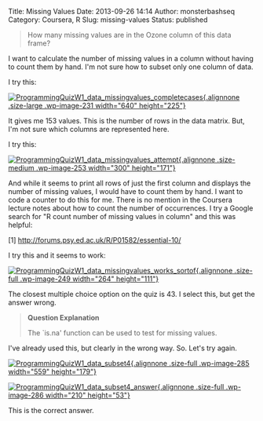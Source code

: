 Title: Missing Values
Date: 2013-09-26 14:14
Author: monsterbashseq
Category: Coursera, R
Slug: missing-values
Status: published

> How many missing values are in the Ozone column of this data frame?

I want to calculate the number of missing values in a column without
having to count them by hand. I'm not sure how to subset only one column
of data.

I try this:

[![ProgrammingQuizW1\_data\_missingvalues\_completecases](http://monsterbashseq.files.wordpress.com/2013/09/programmingquizw1_data_missingvalues_completecases.jpg?w=640){.alignnone
.size-large .wp-image-231 width="640"
height="225"}](http://monsterbashseq.files.wordpress.com/2013/09/programmingquizw1_data_missingvalues_completecases.jpg)

It gives me 153 values. This is the number of rows in the data matrix.
But, I'm not sure which columns are represented here.

I try this:

[![ProgrammingQuizW1\_data\_missingvalues\_attempt](http://monsterbashseq.files.wordpress.com/2013/09/programmingquizw1_data_missingvalues_attempt1.jpg?w=300){.alignnone
.size-medium .wp-image-253 width="300"
height="171"}](http://monsterbashseq.files.wordpress.com/2013/09/programmingquizw1_data_missingvalues_attempt1.jpg)

And while it seems to print all rows of just the first column and
displays the number of missing values, I would have to count them by
hand. I want to code a counter to do this for me. There is no mention in
the Coursera lecture notes about how to count the number of occurrences.
I try a Google search for "R count number of missing values in column"
and this was helpful:

\[1\] http://forums.psy.ed.ac.uk/R/P01582/essential-10/

I try this and it seems to work:

[![ProgrammingQuizW1\_data\_missingvalues\_works\_sortof](http://monsterbashseq.files.wordpress.com/2013/09/programmingquizw1_data_missingvalues_works_sortof.jpg){.alignnone
.size-full .wp-image-249 width="264"
height="111"}](http://monsterbashseq.files.wordpress.com/2013/09/programmingquizw1_data_missingvalues_works_sortof.jpg)

The closest multiple choice option on the quiz is 43. I select this, but
get the answer wrong.

> **Question Explanation**
>
> The \`is.na' function can be used to test for missing values.

I've already used this, but clearly in the wrong way. So. Let's try
again.

[![ProgrammingQuizW1\_data\_subset4](http://monsterbashseq.files.wordpress.com/2013/09/programmingquizw1_data_subset4.jpg){.alignnone
.size-full .wp-image-285 width="559"
height="179"}](http://monsterbashseq.files.wordpress.com/2013/09/programmingquizw1_data_subset4.jpg)

[![ProgrammingQuizW1\_data\_subset4\_answer](http://monsterbashseq.files.wordpress.com/2013/09/programmingquizw1_data_subset4_answer.jpg){.alignnone
.size-full .wp-image-286 width="210"
height="53"}](http://monsterbashseq.files.wordpress.com/2013/09/programmingquizw1_data_subset4_answer.jpg)

This is the correct answer.
